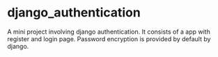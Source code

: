 # django_authentication
A mini project involving django authentication. It consists of a app with register and login page. 
Password encryption is provided by default by django.

